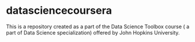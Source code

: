 # datasciencecoursera
This is a repository created as a part of the Data Science Toolbox course ( a part of Data Science specialization) offered by John Hopkins University.
